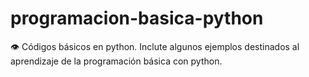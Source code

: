 # programacion-basica-python
👁 Códigos básicos en python. Inclute algunos ejemplos destinados al aprendizaje de la programación básica con python.
